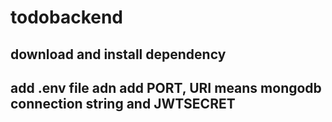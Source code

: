 # todobackend
## download and install dependency
## add .env file adn add PORT, URI means mongodb connection string and JWTSECRET 
